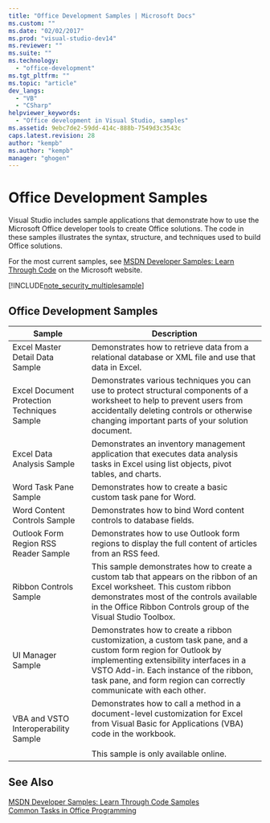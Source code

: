 ```yaml
---
title: "Office Development Samples | Microsoft Docs"
ms.custom: ""
ms.date: "02/02/2017"
ms.prod: "visual-studio-dev14"
ms.reviewer: ""
ms.suite: ""
ms.technology: 
  - "office-development"
ms.tgt_pltfrm: ""
ms.topic: "article"
dev_langs: 
  - "VB"
  - "CSharp"
helpviewer_keywords: 
  - "Office development in Visual Studio, samples"
ms.assetid: 9ebc7de2-59dd-414c-888b-7549d3c3543c
caps.latest.revision: 28
author: "kempb"
ms.author: "kempb"
manager: "ghogen"
---
```

# Office Development Samples
  Visual Studio includes sample applications that demonstrate how to use the Microsoft Office developer tools to create Office solutions. The code in these samples illustrates the syntax, structure, and techniques used to build Office solutions.  
  
 For the most current samples, see [MSDN Developer Samples: Learn Through Code](http://go.microsoft.com/fwlink/?LinkID=248199) on the Microsoft website.  
  
 [!INCLUDE[note_security_multiplesample](../vsto/includes/note-security-multiplesample-md.md)]  
  
## Office Development Samples  
  
|Sample|Description|  
|------------|-----------------|  
|Excel Master Detail Data Sample|Demonstrates how to retrieve data from a relational database or XML file and use that data in Excel.|  
|Excel Document Protection Techniques Sample|Demonstrates various techniques you can use to protect structural components of a worksheet to help to prevent users from accidentally deleting controls or otherwise changing important parts of your solution document.|  
|Excel Data Analysis Sample|Demonstrates an inventory management application that executes data analysis tasks in Excel using list objects, pivot tables, and charts.|  
|Word Task Pane Sample|Demonstrates how to create a basic custom task pane for Word.|  
|Word Content Controls Sample|Demonstrates how to bind Word content controls to database fields.|  
|Outlook Form Region RSS Reader Sample|Demonstrates how to use Outlook form regions to display the full content of articles from an RSS feed.|  
|Ribbon Controls Sample|This sample demonstrates how to create a custom tab that appears on the ribbon of an Excel worksheet. This custom ribbon demonstrates most of the controls available in the Office Ribbon Controls group of the Visual Studio Toolbox.|  
|UI Manager Sample|Demonstrates how to create a ribbon customization, a custom task pane, and a custom form region for Outlook by implementing extensibility interfaces in a VSTO Add-in. Each instance of the ribbon, task pane, and form region can correctly communicate with each other.|  
|VBA and VSTO Interoperability Sample|Demonstrates how to call a method in a document-level customization for Excel from Visual Basic for Applications (VBA) code in the workbook.<br /><br /> This sample is only available online.|  
  
## See Also  
 [MSDN Developer Samples: Learn Through Code Samples](http://go.microsoft.com/fwlink/?LinkID=248199)   
 [Common Tasks in Office Programming](../vsto/common-tasks-in-office-programming.md)  
  
  